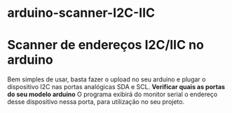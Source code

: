 # arduino-scanner-I2C-IIC

# Scanner de endereços I2C/IIC no arduino

Bem simples de usar, basta fazer o upload no seu arduino e plugar o dispositivo I2C nas portas analógicas SDA e SCL.
**Verificar quais as portas do seu modelo arduino**
O programa exibirá do monitor serial o endereço desse dispositivo nessa porta, para utilização no seu projeto.
